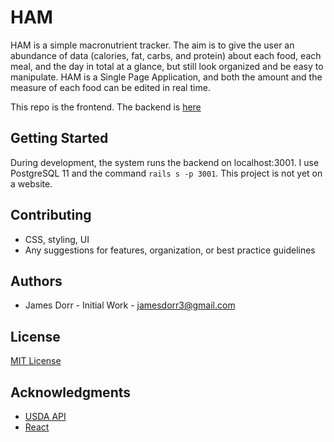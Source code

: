 # HAM

HAM is a simple macronutrient tracker. The aim is to give the user an abundance of data (calories, fat, carbs, and protein) about each food, each meal, and the day in total at a glance, but still look organized and be easy to manipulate. HAM is a Single Page Application, and both the amount and the measure of each food can be edited in real time.

This repo is the frontend. The backend is [here](https://github.com/jamesdorr3/backend-ham)

## Getting Started

During development, the system runs the backend on localhost:3001. I use PostgreSQL 11 and the command ```rails s -p 3001```. This project is not yet on a website.

## Contributing

* CSS, styling, UI
* Any suggestions for features, organization, or best practice guidelines

## Authors

* James Dorr - Initial Work - jamesdorr3@gmail.com

## License
[MIT License](https://github.com/jamesdorr3/frontend-ham/blob/master/LICENSE)

## Acknowledgments

* [USDA API](https://fdc.nal.usda.gov/)
* [React](https://github.com/facebook/create-react-app)
